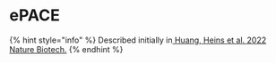 # ePACE

{% hint style="info" %}
Described initially in[ Huang, Heins et al. 2022 Nature Biotech.](https://www.nature.com/articles/s41587-022-01410-2#Sec15)
{% endhint %}

